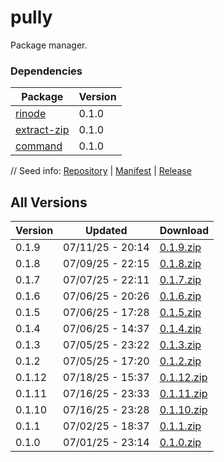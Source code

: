 # pully

Package manager.

### Dependencies

|Package|Version|
|---|---|
|[rinode](../rinode)|0.1.0|
|[extract-zip](../extract-zip)|0.1.0|
|[command](../command)|0.1.0|

// Seed info: [Repository](https://github.com/fabriccore/pully-js) | [Manifest](https://raw.githubusercontent.com/fabriccore/pully-js/refs/heads/master/package.json) | [Release](https://github.com/fabriccore/pully-js/archive/refs/heads/master.zip)

## All Versions

|Version|Updated|Download|
|---|---|---|
|0.1.9|07/11/25 - 20:14|[0.1.9.zip](./releases/0.1.9.zip)|
|0.1.8|07/09/25 - 22:15|[0.1.8.zip](./releases/0.1.8.zip)|
|0.1.7|07/07/25 - 22:11|[0.1.7.zip](./releases/0.1.7.zip)|
|0.1.6|07/06/25 - 20:26|[0.1.6.zip](./releases/0.1.6.zip)|
|0.1.5|07/06/25 - 17:28|[0.1.5.zip](./releases/0.1.5.zip)|
|0.1.4|07/06/25 - 14:37|[0.1.4.zip](./releases/0.1.4.zip)|
|0.1.3|07/05/25 - 23:22|[0.1.3.zip](./releases/0.1.3.zip)|
|0.1.2|07/05/25 - 17:20|[0.1.2.zip](./releases/0.1.2.zip)|
|0.1.12|07/18/25 - 15:37|[0.1.12.zip](./releases/0.1.12.zip)|
|0.1.11|07/16/25 - 23:33|[0.1.11.zip](./releases/0.1.11.zip)|
|0.1.10|07/16/25 - 23:28|[0.1.10.zip](./releases/0.1.10.zip)|
|0.1.1|07/02/25 - 18:37|[0.1.1.zip](./releases/0.1.1.zip)|
|0.1.0|07/01/25 - 23:14|[0.1.0.zip](./releases/0.1.0.zip)|